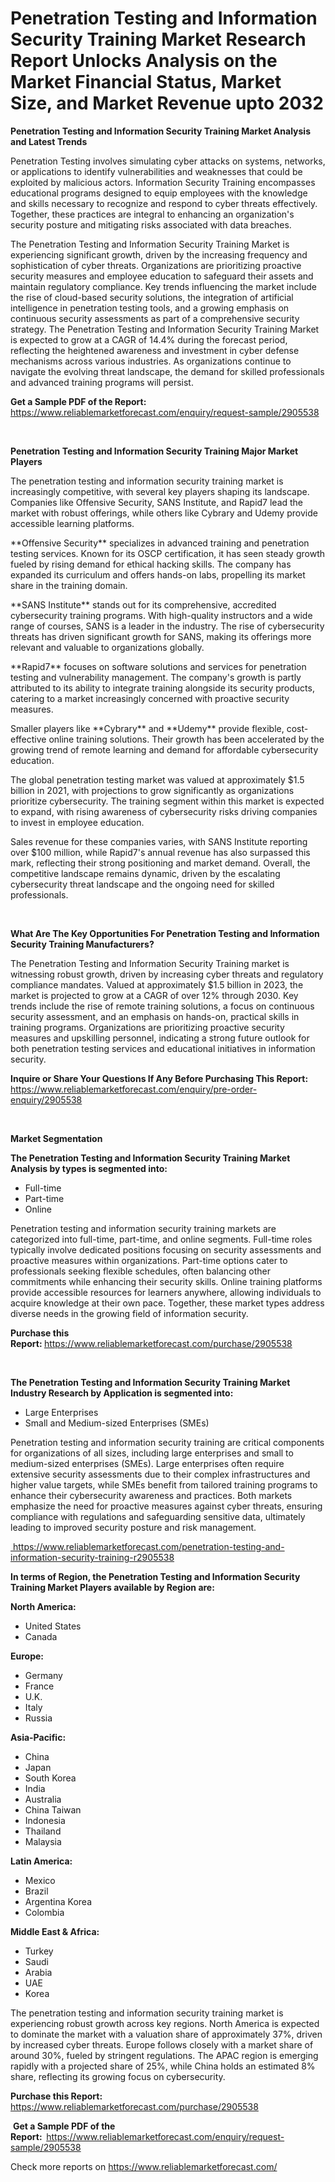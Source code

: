 <p><h1>Penetration Testing and Information Security Training Market Research Report Unlocks Analysis on the Market Financial Status, Market Size, and Market Revenue upto 2032</h1></p><p><strong>Penetration Testing and Information Security Training Market Analysis and Latest Trends</strong></p>
<p><p>Penetration Testing involves simulating cyber attacks on systems, networks, or applications to identify vulnerabilities and weaknesses that could be exploited by malicious actors. Information Security Training encompasses educational programs designed to equip employees with the knowledge and skills necessary to recognize and respond to cyber threats effectively. Together, these practices are integral to enhancing an organization's security posture and mitigating risks associated with data breaches.</p><p>The Penetration Testing and Information Security Training Market is experiencing significant growth, driven by the increasing frequency and sophistication of cyber threats. Organizations are prioritizing proactive security measures and employee education to safeguard their assets and maintain regulatory compliance. Key trends influencing the market include the rise of cloud-based security solutions, the integration of artificial intelligence in penetration testing tools, and a growing emphasis on continuous security assessments as part of a comprehensive security strategy. The Penetration Testing and Information Security Training Market is expected to grow at a CAGR of 14.4% during the forecast period, reflecting the heightened awareness and investment in cyber defense mechanisms across various industries. As organizations continue to navigate the evolving threat landscape, the demand for skilled professionals and advanced training programs will persist.</p></p>
<p><strong>Get a Sample PDF of the Report:&nbsp;</strong> <a href="https://www.reliablemarketforecast.com/enquiry/request-sample/2905538?utm_campaign=3130&utm_medium=2&utm_source=Github&utm_content=ia&utm_term=12032025&utm_id=penetration-testing-and-information-security-training">https://www.reliablemarketforecast.com/enquiry/request-sample/2905538</a></p>
<p>&nbsp;</p>
<p><strong>Penetration Testing and Information Security Training Major Market Players</strong></p>
<p><p>The penetration testing and information security training market is increasingly competitive, with several key players shaping its landscape. Companies like Offensive Security, SANS Institute, and Rapid7 lead the market with robust offerings, while others like Cybrary and Udemy provide accessible learning platforms.</p><p>**Offensive Security** specializes in advanced training and penetration testing services. Known for its OSCP certification, it has seen steady growth fueled by rising demand for ethical hacking skills. The company has expanded its curriculum and offers hands-on labs, propelling its market share in the training domain.</p><p>**SANS Institute** stands out for its comprehensive, accredited cybersecurity training programs. With high-quality instructors and a wide range of courses, SANS is a leader in the industry. The rise of cybersecurity threats has driven significant growth for SANS, making its offerings more relevant and valuable to organizations globally.</p><p>**Rapid7** focuses on software solutions and services for penetration testing and vulnerability management. The company's growth is partly attributed to its ability to integrate training alongside its security products, catering to a market increasingly concerned with proactive security measures. </p><p>Smaller players like **Cybrary** and **Udemy** provide flexible, cost-effective online training solutions. Their growth has been accelerated by the growing trend of remote learning and demand for affordable cybersecurity education.</p><p>The global penetration testing market was valued at approximately $1.5 billion in 2021, with projections to grow significantly as organizations prioritize cybersecurity. The training segment within this market is expected to expand, with rising awareness of cybersecurity risks driving companies to invest in employee education.</p><p>Sales revenue for these companies varies, with SANS Institute reporting over $100 million, while Rapid7's annual revenue has also surpassed this mark, reflecting their strong positioning and market demand. Overall, the competitive landscape remains dynamic, driven by the escalating cybersecurity threat landscape and the ongoing need for skilled professionals.</p></p>
<p>&nbsp;</p>
<p><strong>What Are The Key Opportunities For Penetration Testing and Information Security Training Manufacturers?</strong></p>
<p><p>The Penetration Testing and Information Security Training market is witnessing robust growth, driven by increasing cyber threats and regulatory compliance mandates. Valued at approximately $1.5 billion in 2023, the market is projected to grow at a CAGR of over 12% through 2030. Key trends include the rise of remote training solutions, a focus on continuous security assessment, and an emphasis on hands-on, practical skills in training programs. Organizations are prioritizing proactive security measures and upskilling personnel, indicating a strong future outlook for both penetration testing services and educational initiatives in information security.</p></p>
<p><strong>Inquire or Share Your Questions If Any Before Purchasing This Report:</strong> <a href="https://www.reliablemarketforecast.com/enquiry/pre-order-enquiry/2905538?utm_campaign=3130&utm_medium=2&utm_source=Github&utm_content=ia&utm_term=12032025&utm_id=penetration-testing-and-information-security-training">https://www.reliablemarketforecast.com/enquiry/pre-order-enquiry/2905538</a></p>
<p>&nbsp;</p>
<p><strong>Market Segmentation</strong></p>
<p><strong>The Penetration Testing and Information Security Training Market Analysis by types is segmented into:</strong></p>
<p><ul><li>Full-time</li><li>Part-time</li><li>Online</li></ul></p>
<p><p>Penetration testing and information security training markets are categorized into full-time, part-time, and online segments. Full-time roles typically involve dedicated positions focusing on security assessments and proactive measures within organizations. Part-time options cater to professionals seeking flexible schedules, often balancing other commitments while enhancing their security skills. Online training platforms provide accessible resources for learners anywhere, allowing individuals to acquire knowledge at their own pace. Together, these market types address diverse needs in the growing field of information security.</p></p>
<p><strong>Purchase this Report:&nbsp;</strong><a href="https://www.reliablemarketforecast.com/purchase/2905538?utm_campaign=3130&utm_medium=2&utm_source=Github&utm_content=ia&utm_term=12032025&utm_id=penetration-testing-and-information-security-training">https://www.reliablemarketforecast.com/purchase/2905538</a></p>
<p>&nbsp;</p>
<p><strong>The Penetration Testing and Information Security Training Market Industry Research by Application is segmented into:</strong></p>
<p><ul><li>Large Enterprises</li><li>Small and Medium-sized Enterprises (SMEs)</li></ul></p>
<p><p>Penetration testing and information security training are critical components for organizations of all sizes, including large enterprises and small to medium-sized enterprises (SMEs). Large enterprises often require extensive security assessments due to their complex infrastructures and higher value targets, while SMEs benefit from tailored training programs to enhance their cybersecurity awareness and practices. Both markets emphasize the need for proactive measures against cyber threats, ensuring compliance with regulations and safeguarding sensitive data, ultimately leading to improved security posture and risk management.</p></p>
<p><a href="https://www.reliablemarketforecast.com/penetration-testing-and-information-security-training-r2905538?utm_campaign=3130&utm_medium=2&utm_source=Github&utm_content=ia&utm_term=12032025&utm_id=penetration-testing-and-information-security-training">&nbsp;https://www.reliablemarketforecast.com/penetration-testing-and-information-security-training-r2905538</a></p>
<p><strong>In terms of Region, the Penetration Testing and Information Security Training Market Players available by Region are:</strong></p>
<p>
    <p> <strong> North America: </strong>
        <ul>
            <li>United States</li>
            <li>Canada</li>
        </ul>
        </p> 
    <p> <strong> Europe: </strong>
        <ul>
            <li>Germany</li>
            <li>France</li>
            <li>U.K.</li>
            <li>Italy</li>
            <li>Russia</li>
        </ul>
        </p> 
    <p> <strong> Asia-Pacific: </strong>
        <ul>
            <li>China</li>
            <li>Japan</li>
            <li>South Korea</li>
            <li>India</li>
            <li>Australia</li>
            <li>China Taiwan</li>
            <li>Indonesia</li>
            <li>Thailand</li>
            <li>Malaysia</li>
        </ul>
        </p> 
    <p> <strong> Latin America: </strong>
        <ul>
            <li>Mexico</li>
            <li>Brazil</li>
            <li>Argentina Korea</li>
            <li>Colombia</li>
        </ul>
        </p> 
    <p> <strong> Middle East & Africa: </strong>
        <ul>
            <li>Turkey</li>
            <li>Saudi</li>
            <li>Arabia</li>
            <li>UAE</li>
            <li>Korea</li>
        </ul>
    </p>
    </p>
<p><p>The penetration testing and information security training market is experiencing robust growth across key regions. North America is expected to dominate the market with a valuation share of approximately 37%, driven by increased cyber threats. Europe follows closely with a market share of around 30%, fueled by stringent regulations. The APAC region is emerging rapidly with a projected share of 25%, while China holds an estimated 8% share, reflecting its growing focus on cybersecurity. </p></p>
<p><strong>Purchase this Report: </strong><a href="https://www.reliablemarketforecast.com/purchase/2905538?utm_campaign=3130&utm_medium=2&utm_source=Github&utm_content=ia&utm_term=12032025&utm_id=penetration-testing-and-information-security-training">https://www.reliablemarketforecast.com/purchase/2905538</a></p>
<p>&nbsp;<strong>Get a Sample PDF of the Report:&nbsp;&nbsp;</strong><a href="https://www.reliablemarketforecast.com/enquiry/request-sample/2905538?utm_campaign=3130&utm_medium=2&utm_source=Github&utm_content=ia&utm_term=12032025&utm_id=penetration-testing-and-information-security-training">https://www.reliablemarketforecast.com/enquiry/request-sample/2905538</a></p>
<p><strong></strong></p>
<p>Check more reports on <a href="https://www.reliablemarketforecast.com/?utm_campaign=3130&utm_medium=2&utm_source=Github&utm_content=ia&utm_term=12032025&utm_id=penetration-testing-and-information-security-training">https://www.reliablemarketforecast.com/</a></p>